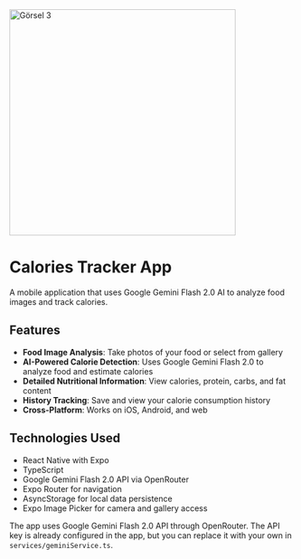 

<img src="https://github.com/user-attachments/assets/f37ce381-cd23-4cef-8569-45c5d817821a" alt="Görsel 3" width="400">



# Calories Tracker App

A mobile application that uses Google Gemini Flash 2.0 AI to analyze food images and track calories.

## Features

- **Food Image Analysis**: Take photos of your food or select from gallery
- **AI-Powered Calorie Detection**: Uses Google Gemini Flash 2.0 to analyze food and estimate calories
- **Detailed Nutritional Information**: View calories, protein, carbs, and fat content
- **History Tracking**: Save and view your calorie consumption history
- **Cross-Platform**: Works on iOS, Android, and web

## Technologies Used

- React Native with Expo
- TypeScript
- Google Gemini Flash 2.0 API via OpenRouter
- Expo Router for navigation
- AsyncStorage for local data persistence
- Expo Image Picker for camera and gallery access

The app uses Google Gemini Flash 2.0 API through OpenRouter. The API key is already configured in the app, but you can replace it with your own in `services/geminiService.ts`.

